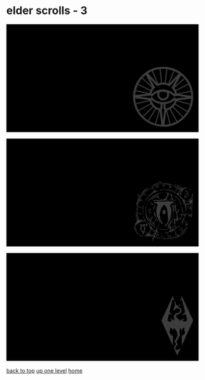 # elder scrolls - 3
[![elder_scrolls_mages_guild_thisonehaswares.png](/terminal/grey%20on%20black/little/elder%20scrolls/elder_scrolls_mages_guild_thisonehaswares.png "elder_scrolls_mages_guild_thisonehaswares.png")](https://raw.githubusercontent.com/buckmanc/wallpapers/main/terminal/grey%20on%20black/little/elder%20scrolls/elder_scrolls_mages_guild_thisonehaswares.png)

[![elder_scrolls_necromancy_sigil_thisonehaswares.png](/terminal/grey%20on%20black/little/elder%20scrolls/elder_scrolls_necromancy_sigil_thisonehaswares.png "elder_scrolls_necromancy_sigil_thisonehaswares.png")](https://raw.githubusercontent.com/buckmanc/wallpapers/main/terminal/grey%20on%20black/little/elder%20scrolls/elder_scrolls_necromancy_sigil_thisonehaswares.png)

[![skyrim.png](/terminal/grey%20on%20black/little/elder%20scrolls/skyrim.png "skyrim.png")](https://raw.githubusercontent.com/buckmanc/wallpapers/main/terminal/grey%20on%20black/little/elder%20scrolls/skyrim.png)



[back to top](#)
[up one level](/terminal/grey%20on%20black/little/README.MD)
[home](/)

